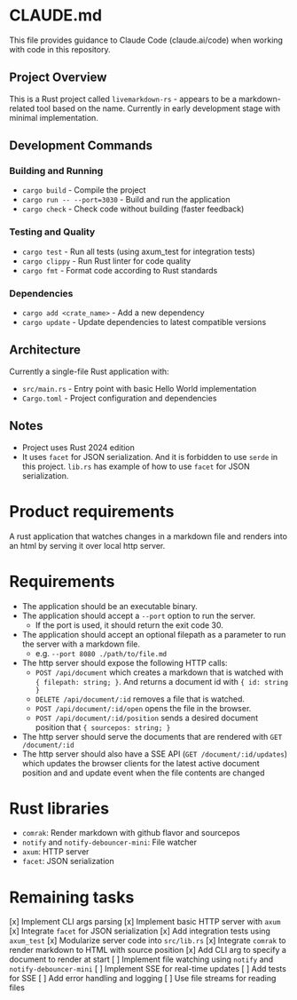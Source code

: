 # CLAUDE.md

This file provides guidance to Claude Code (claude.ai/code) when working with code in this repository.


## Project Overview

This is a Rust project called `livemarkdown-rs` - appears to be a markdown-related tool based on the name. Currently in early development stage with minimal implementation.

## Development Commands

### Building and Running
- `cargo build` - Compile the project
- `cargo run -- --port=3030` - Build and run the application
- `cargo check` - Check code without building (faster feedback)

### Testing and Quality
- `cargo test` - Run all tests (using axum_test for integration tests)
- `cargo clippy` - Run Rust linter for code quality
- `cargo fmt` - Format code according to Rust standards

### Dependencies
- `cargo add <crate_name>` - Add a new dependency
- `cargo update` - Update dependencies to latest compatible versions

## Architecture

Currently a single-file Rust application with:
- `src/main.rs` - Entry point with basic Hello World implementation
- `Cargo.toml` - Project configuration and dependencies

## Notes

- Project uses Rust 2024 edition
- It uses `facet` for JSON serialization. And it is forbidden to use `serde` in this project. `lib.rs` has example of how to use `facet` for JSON serialization.

# Product requirements
A rust application that watches changes in a markdown file and renders into an html by serving it over local http server.

# Requirements

- The application should be an executable binary.
- The application should accept a `--port` option to run the server.
    - If the port is used, it should return the exit code 30.
- The application should accept an optional filepath as a parameter to run the server with a markdown file.
    - e.g. `--port 8080 ./path/to/file.md`
- The http server should expose the following HTTP calls:
    - `POST /api/document` which creates a markdown that is watched with `{ filepath: string; }`. And returns a document id with `{ id: string }`
    - `DELETE /api/document/:id` removes a file that is watched.
    - `POST /api/document/:id/open` opens the file in the browser.
    - `POST /api/document/:id/position` sends a desired document position that `{ sourcepos: string; }`
- The http server should serve the documents that are rendered with `GET /document/:id`
- The http server should also have a SSE API (`GET /document/:id/updates`) which updates the browser clients for the latest active document position and and update event when the file contents are changed

# Rust libraries

- `comrak`: Render markdown with github flavor and sourcepos
- `notify` and `notify-debouncer-mini`: File watcher
- `axum`: HTTP server
- `facet`: JSON serialization

# Remaining tasks

[x] Implement CLI args parsing
[x] Implement basic HTTP server with `axum`
[x] Integrate `facet` for JSON serialization
[x] Add integration tests using `axum_test`
[x] Modularize server code into `src/lib.rs`
[x] Integrate `comrak` to render markdown to HTML with source position
[x] Add CLI arg to specify a document to render at start
[ ] Implement file watching using `notify` and `notify-debouncer-mini`
[ ] Implement SSE for real-time updates
[ ] Add tests for SSE
[ ] Add error handling and logging
[ ] Use file streams for reading files
